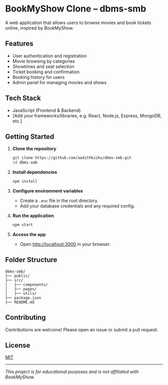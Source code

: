 # BookMyShow Clone – dbms-smb

A web application that allows users to browse movies and book tickets online, inspired by BookMyShow.

## Features

- User authentication and registration
- Movie browsing by categories
- Showtimes and seat selection
- Ticket booking and confirmation
- Booking history for users
- Admin panel for managing movies and shows

## Tech Stack

- JavaScript (Frontend & Backend)
- [Add your frameworks/libraries, e.g. React, Node.js, Express, MongoDB, etc.]

## Getting Started

1. **Clone the repository**
   ```bash
   git clone https://github.com/aadithkichu/dbms-smb.git
   cd dbms-smb
   ```

2. **Install dependencies**
   ```bash
   npm install
   ```

3. **Configure environment variables**
   - Create a `.env` file in the root directory.
   - Add your database credentials and any required config.

4. **Run the application**
   ```bash
   npm start
   ```

5. **Access the app**
   - Open [http://localhost:3000](http://localhost:3000) in your browser.

## Folder Structure

```
dbms-smb/
├── public/
├── src/
│   ├── components/
│   ├── pages/
│   ├── utils/
├── package.json
├── README.md
```

## Contributing

Contributions are welcome! Please open an issue or submit a pull request.

## License

[MIT](LICENSE)

---

*This project is for educational purposes and is not affiliated with BookMyShow.*
